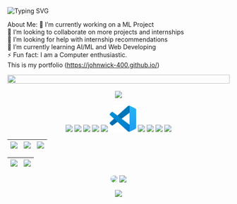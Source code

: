 

![Typing SVG](https://readme-typing-svg.herokuapp.com/?color=88C0D0&size=35&center=true&vCenter=true&width=1000&lines=HELLO,+My+name+is+Parusuram+Pavan+Teja+Veesam;I'm+20+years+old;I'm+from+India;I'm+Graduating+Computer+Science+Major;Be+Welcome!+:%29)


About Me:
🔭 I’m currently working on a ML Project
<br>👯 I’m looking to collaborate on more projects and internships
<br>🤝 I’m looking for help with internship recommendations
<br>🌱 I’m currently learning AI/ML  and Web Developing
<br>⚡ Fun fact: I am a Computer enthusiastic.
<br> This is my portfolio (https://johnwick-400.github.io/)


<!--📏LINE-->
<img src="https://i.imgur.com/dBaSKWF.gif" height="20" width="100%">
<p align="center">

<!--🤔INTERESTTITLE-->
<p align="center">
<img src="https://i.imgur.com/ozEwbHs.gif">

<!--🖼️🖼️INTERSTLOGOS-->
<p align="center">
<img src="https://www.vectorlogo.zone/logos/flutterio/flutterio-icon.svg" width="60">
<img src="https://www.vectorlogo.zone/logos/python/python-icon.svg" width="60">
<img src="https://www.vectorlogo.zone/logos/firebase/firebase-icon.svg" width="60">
<img src="https://www.vectorlogo.zone/logos/dartlang/dartlang-icon.svg" width="60">
<img src="https://www.vectorlogo.zone/logos/adobe_illustrator/adobe_illustrator-icon.svg" width="60">
<img src="https://raw.githubusercontent.com/github/explore/80688e429a7d4ef2fca1e82350fe8e3517d3494d/topics/visual-studio-code/visual-studio-code.png" width="60">
<img src="https://www.vectorlogo.zone/logos/linux/linux-icon.svg" width="60">
<img src="https://www.vectorlogo.zone/logos/android/android-icon.svg" width="60">
<img src="https://www.vectorlogo.zone/logos/microsoft/microsoft-icon.svg" width="60">
<img src="https://www.vectorlogo.zone/logos/github/github-icon.svg" width="60">
</h4>
<div align="center">  

  | ![](http://github-profile-summary-cards.vercel.app/api/cards/stats?username=Johnwick-400&theme=nord_dark) | ![](http://github-profile-summary-cards.vercel.app/api/cards/repos-per-language?username=Johnwick-400&hide=Html&theme=nord_dark) | ![](http://github-profile-summary-cards.vercel.app/api/cards/most-commit-language?username=Johnwick-400&theme=nord_dark) |
| :-: | :-: | :-: |

| ![](http://github-profile-summary-cards.vercel.app/api/cards/profile-details?username=Johnwick-400&theme=nord_dark) | ![](https://github-readme-streak-stats.herokuapp.com/?user=Johnwick-400&hide_border=true&date_format=M%20j%5B%2C%20Y%5D&background=2D3742&stroke=2D3742&ring=6bbbca&fire=6bbbca&currStreakNum=fff&sideNums=6bbbca&currStreakLabel=6bbbca&sideLabels=fff&dates=fff) |
| :-: | :-: |
  
  <div align="center"> 
<a href="https://www.linkedin.com/in/pavantejveesam" target="_blank"><img src="https://img.shields.io/badge/-LinkedIn-%230077B5?style=for-the-badge&logo=linkedin&logoColor=white" style="border-radius: 30px" target="_blank"></a> 
<a href = "mailto:pavantejveesam26@gmail.com"> <img src="https://img.shields.io/badge/Gmail-D14836?style=for-the-badge&logo=gmail&logoColor=white" target="_red"></a>
 </div>

![](https://visitcount.itsvg.in/api?id=Johnwick-400&icon=0&color=4)

 <!--  ## 💰 You can help me by Donating
  [![BuyMeACoffee](https://img.shields.io/badge/Buy%20Me%20a%20Coffee-ffdd00?style=for-the-badge&logo=buy-me-a-coffee&logoColor=black)](https://buymeacoffee.com/https://www.buymeacoffee.com/manisankar001)  -->

